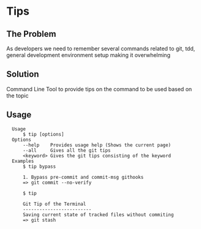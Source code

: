 # Tips

## The Problem

As developers we need to remember several commands related to git, tdd, general development environment setup making it overwhelming

## Solution

Command Line Tool to provide tips on the command to be used based on the topic

## Usage

```
  Usage
      $ tip [options]
  Options
      --help    Provides usage help (Shows the current page)
      --all     Gives all the git tips
      <keyword> Gives the git tips consisting of the keyword
  Examples
      $ tip bypass

      1. Bypass pre-commit and commit-msg githooks
      => git commit --no-verify

      $ tip

      Git Tip of the Terminal
      -------------------------
      Saving current state of tracked files without commiting
      => git stash
```
